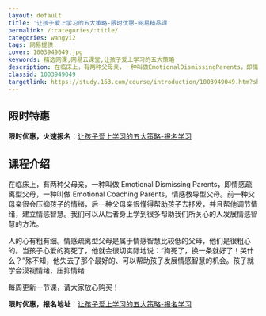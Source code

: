```yaml
---
layout: default
title: '让孩子爱上学习的五大策略-限时优惠-网易精品课'
permalink: /:categories/:title/
categories: wangyi2
tags: 网易提供
cover: 1003949049.jpg
keywords: 精选网课,网易云课堂,让孩子爱上学习的五大策略
description: 在临床上，有两种父母亲，一种叫做EmotionalDismissingParents，即情感疏离型父母，一种叫做Emot
classid: 1003949049
targetlink: https://study.163.com/course/introduction/1003949049.htm?share=1&shareId=1025206652&utm_campaign=share&utm_medium=iphoneShare&utm_source=&utm_u=1025206652
---
```


## 限时特惠

**限时优惠，火速报名**：[让孩子爱上学习的五大策略-报名学习](https://study.163.com/course/introduction/1003949049.htm?share=1&shareId=1025206652&utm_campaign=share&utm_medium=iphoneShare&utm_source=&utm_u=1025206652)

## 课程介绍

在临床上，有两种父母亲，一种叫做 Emotional Dismissing Parents，即情感疏离型父母，一种叫做 Emotional Coaching Parents，情感教导型父母。前一种父母亲很会压抑孩子的情绪，后一种父母亲很懂得帮助孩子去抒发，并且帮他调节情绪，建立情感智慧。我们可以从后者身上学到很多帮助我们所关心的人发展情感智慧的方法。

人的心有粗有细。情感疏离型父母是属于情感智慧比较低的父母，他们是很粗心的。当孩子心爱的狗死了，他就会很切实际地说：“狗死了，换一条就好了！哭什么？”殊不知，他失去了那个最好的、可以帮助孩子发展情感智慧的机会。孩子就学会漠视情绪、压抑情绪

每周更新一节课，请大家放心购买！

**限时优惠，报名地址**：[让孩子爱上学习的五大策略-报名学习](https://study.163.com/course/introduction/1003949049.htm?share=1&shareId=1025206652&utm_campaign=share&utm_medium=iphoneShare&utm_source=&utm_u=1025206652)

